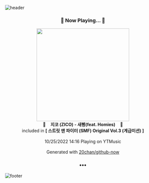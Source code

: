 ![header](https://capsule-render.vercel.app/api?type=wave&height=170&section=header&text=Hi.%20I'm%20SHIFT&fontColor=090707&fontAlignX=45&fontAlignY=65&fontSize=100)

<h3 align="center">🎵 Now Playing... 🎵</h3>
<p align="center">
  <a href="https://music.youtube.com/watch?v=C_cpDd0WYTk">
    <img width="300" src="https://lh3.googleusercontent.com/HylLNyVN7N6wrrfcX-4VTJ1c1Mw4edJme66nRg7P566IpU6n3V2DWTdzkKHhNeYcWlhHTdwn3hPdYTlw">
  </a>
  <br>
  🎵&nbsp&nbsp&nbsp <b>지코 (ZICO) - 새삥(feat. Homies)</b> &nbsp&nbsp&nbsp🎵
  <br>
  included in <b>[ 스트릿 맨 파이터 (SMF) Original Vol.3 (계급미션) ]</b>
  
  <br />
  <br />
  10/25/2022 14:16 Playing on YTMusic
  <br />
  <br />
  Generated with <a href="https://github.com/20chan/github-now">20chan/github-now</a>
</p>

<h3 align="center">•••</h3>

![footer](https://capsule-render.vercel.app/api?type=wave&height=150&section=footer)
